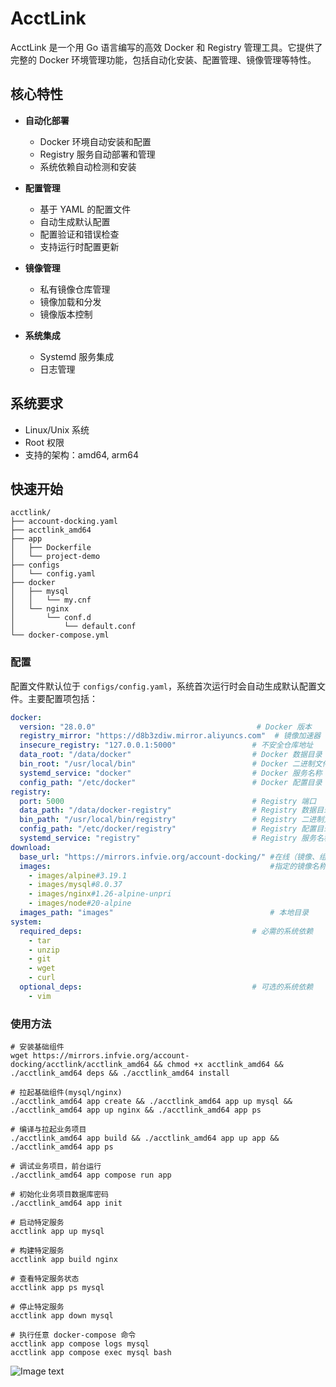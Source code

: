 # AcctLink

AcctLink 是一个用 Go 语言编写的高效 Docker 和 Registry 管理工具。它提供了完整的 Docker 环境管理功能，包括自动化安装、配置管理、镜像管理等特性。

## 核心特性

- **自动化部署**
  - Docker 环境自动安装和配置
  - Registry 服务自动部署和管理
  - 系统依赖自动检测和安装

- **配置管理**
  - 基于 YAML 的配置文件
  - 自动生成默认配置
  - 配置验证和错误检查
  - 支持运行时配置更新

- **镜像管理**
  - 私有镜像仓库管理
  - 镜像加载和分发
  - 镜像版本控制

- **系统集成**
  - Systemd 服务集成
  - 日志管理

## 系统要求

- Linux/Unix 系统
- Root 权限
- 支持的架构：amd64, arm64

## 快速开始

```shell
acctlink/
├── account-docking.yaml
├── acctlink_amd64
├── app
│   ├── Dockerfile
│   └── project-demo
├── configs
│   └── config.yaml
├── docker
│   ├── mysql
│   │   └── my.cnf
│   └── nginx
│       └── conf.d
│           └── default.conf
└── docker-compose.yml
```

### 配置

配置文件默认位于 `configs/config.yaml`，系统首次运行时会自动生成默认配置文件。主要配置项包括：

```yaml
docker:
  version: "28.0.0"                                    # Docker 版本
  registry_mirror: "https://d8b3zdiw.mirror.aliyuncs.com"  # 镜像加速器
  insecure_registry: "127.0.0.1:5000"                 # 不安全仓库地址
  data_root: "/data/docker"                           # Docker 数据目录
  bin_root: "/usr/local/bin"                          # Docker 二进制文件目录
  systemd_service: "docker"                           # Docker 服务名称
  config_path: "/etc/docker"                          # Docker 配置目录
registry:
  port: 5000                                          # Registry 端口
  data_path: "/data/docker-registry"                  # Registry 数据目录
  bin_path: "/usr/local/bin/registry"                 # Registry 二进制文件路径
  config_path: "/etc/docker/registry"                 # Registry 配置目录
  systemd_service: "registry"                         # Registry 服务名称
download:
  base_url: "https://mirrors.infvie.org/account-docking/" #在线（镜像、组件二进制）下载地址
  images:                                                 #指定的镜像名称
    - images/alpine#3.19.1                                
    - images/mysql#8.0.37
    - images/nginx#1.26-alpine-unpri
    - images/node#20-alpine
  images_path: "images"                                   # 本地目录
system:
  required_deps:                                      # 必需的系统依赖
    - tar
    - unzip
    - git
    - wget
    - curl
  optional_deps:                                      # 可选的系统依赖
    - vim
```

### 使用方法

```shell
# 安装基础组件
wget https://mirrors.infvie.org/account-docking/acctlink/acctlink_amd64 && chmod +x acctlink_amd64 && ./acctlink_amd64 deps && ./acctlink_amd64 install

# 拉起基础组件(mysql/nginx)
./acctlink_amd64 app create && ./acctlink_amd64 app up mysql && ./acctlink_amd64 app up nginx && ./acctlink_amd64 app ps

# 编译与拉起业务项目
./acctlink_amd64 app build && ./acctlink_amd64 app up app && ./acctlink_amd64 app ps

```

```shell
# 调试业务项目，前台运行
./acctlink_amd64 app compose run app

# 初始化业务项目数据库密码
./acctlink_amd64 app init

# 启动特定服务
acctlink app up mysql

# 构建特定服务
acctlink app build nginx

# 查看特定服务状态
acctlink app ps mysql

# 停止特定服务
acctlink app down mysql

# 执行任意 docker-compose 命令
acctlink app compose logs mysql
acctlink app compose exec mysql bash
```

![Image text](https://mirrors.infvie.org/account-docking/acctlink/acctlink.png)